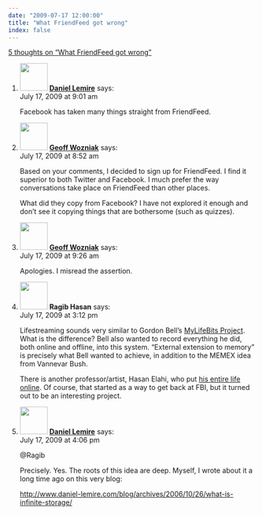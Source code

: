 ```yaml
---
date: "2009-07-17 12:00:00"
title: "What FriendFeed got wrong"
index: false
---
```


[5 thoughts on &ldquo;What FriendFeed got wrong&rdquo;](/lemire/blog/2009/07-17-what-friendfeed-got-wrong)

<ol class="comment-list">
<li id="comment-51231" class="comment byuser comment-author-lemire bypostauthor even thread-even depth-1">
<div class="comment-author vcard">
<img alt src="https://secure.gravatar.com/avatar/2ca999bef9535950f5b84281a4dab006?s=56&#038;d=mm&#038;r=g" srcset="https://secure.gravatar.com/avatar/2ca999bef9535950f5b84281a4dab006?s=112&#038;d=mm&#038;r=g 2x" class="avatar avatar-56 photo" height="56" width="56" decoding="async" /> <b class="fn"><a href="https://lemire.me/blog/" class="url" rel="ugc">Daniel Lemire</a></b> <span class="says">says:</span> </div>
<div class="comment-metadata"><time datetime="2009-07-17T09:01:02+00:00">July 17, 2009 at 9:01 am</time></a> </div>
<div class="comment-content">
<p>Facebook has taken many things straight from FriendFeed.</p>
</div>
</li>
<li id="comment-51230" class="comment odd alt thread-odd thread-alt depth-1">
<div class="comment-author vcard">
<img alt src="https://secure.gravatar.com/avatar/4d102649ca02e45a9b0ed6a00ff84804?s=56&#038;d=mm&#038;r=g" srcset="https://secure.gravatar.com/avatar/4d102649ca02e45a9b0ed6a00ff84804?s=112&#038;d=mm&#038;r=g 2x" class="avatar avatar-56 photo" height="56" width="56" decoding="async" /> <b class="fn"><a href="http://wozniak.ca/" class="url" rel="ugc external nofollow">Geoff Wozniak</a></b> <span class="says">says:</span> </div>
<div class="comment-metadata"><time datetime="2009-07-17T08:52:48+00:00">July 17, 2009 at 8:52 am</time></a> </div>
<div class="comment-content">
<p>Based on your comments, I decided to sign up for FriendFeed. I find it superior to both Twitter and Facebook. I much prefer the way conversations take place on FriendFeed than other places.</p>
<p>What did they copy from Facebook? I have not explored it enough and don&rsquo;t see it copying things that are bothersome (such as quizzes).</p>
</div>
</li>
<li id="comment-51232" class="comment even thread-even depth-1">
<div class="comment-author vcard">
<img alt src="https://secure.gravatar.com/avatar/4d102649ca02e45a9b0ed6a00ff84804?s=56&#038;d=mm&#038;r=g" srcset="https://secure.gravatar.com/avatar/4d102649ca02e45a9b0ed6a00ff84804?s=112&#038;d=mm&#038;r=g 2x" class="avatar avatar-56 photo" height="56" width="56" loading="lazy" decoding="async" /> <b class="fn"><a href="http://wozniak.ca/" class="url" rel="ugc external nofollow">Geoff Wozniak</a></b> <span class="says">says:</span> </div>
<div class="comment-metadata"><time datetime="2009-07-17T09:26:18+00:00">July 17, 2009 at 9:26 am</time></a> </div>
<div class="comment-content">
<p>Apologies. I misread the assertion.</p>
</div>
</li>
<li id="comment-51244" class="comment odd alt thread-odd thread-alt depth-1">
<div class="comment-author vcard">
<img alt src="https://secure.gravatar.com/avatar/760eba8af174892f515dfccacd2d58cf?s=56&#038;d=mm&#038;r=g" srcset="https://secure.gravatar.com/avatar/760eba8af174892f515dfccacd2d58cf?s=112&#038;d=mm&#038;r=g 2x" class="avatar avatar-56 photo" height="56" width="56" loading="lazy" decoding="async" /> <b class="fn">Ragib Hasan</b> <span class="says">says:</span> </div>
<div class="comment-metadata"><time datetime="2009-07-17T15:12:32+00:00">July 17, 2009 at 3:12 pm</time></a> </div>
<div class="comment-content">
<p>Lifestreaming sounds very similar to Gordon Bell&rsquo;s <a href="http://research.microsoft.com/en-us/projects/mylifebits/" rel="nofollow">MyLifeBits Project</a>. What is the difference? Bell also wanted to record everything he did, both online and offline, into this system. &ldquo;External extension to memory&rdquo; is precisely what Bell wanted to achieve, in addition to the MEMEX idea from Vannevar Bush.</p>
<p>There is another professor/artist, Hasan Elahi, who put <a href="http://www.wired.com/2007/05/ps-transparency/" rel="nofollow">his entire life online</a>. Of course, that started as a way to get back at FBI, but it turned out to be an interesting project.</p>
</div>
</li>
<li id="comment-51249" class="comment byuser comment-author-lemire bypostauthor even thread-even depth-1">
<div class="comment-author vcard">
<img alt src="https://secure.gravatar.com/avatar/2ca999bef9535950f5b84281a4dab006?s=56&#038;d=mm&#038;r=g" srcset="https://secure.gravatar.com/avatar/2ca999bef9535950f5b84281a4dab006?s=112&#038;d=mm&#038;r=g 2x" class="avatar avatar-56 photo" height="56" width="56" loading="lazy" decoding="async" /> <b class="fn"><a href="https://lemire.me/blog/" class="url" rel="ugc">Daniel Lemire</a></b> <span class="says">says:</span> </div>
<div class="comment-metadata"><time datetime="2009-07-17T16:06:47+00:00">July 17, 2009 at 4:06 pm</time></a> </div>
<div class="comment-content">
<p>@Ragib</p>
<p>Precisely. Yes. The roots of this idea are deep. Myself, I wrote about it a long time ago on this very blog:</p>
<p><a href="http://www.daniel-lemire.com/blog/archives/2006/10/26/what-is-infinite-storage/" rel="nofollow ugc">http://www.daniel-lemire.com/blog/archives/2006/10/26/what-is-infinite-storage/</a></p>
</div>
</li>
</ol>
